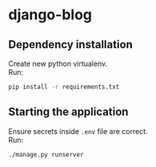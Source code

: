 # django-blog

## Dependency installation

Create new python virtualenv.  
Run:

```bash
pip install -r requirements.txt
```

## Starting the application

Ensure secrets inside `.env` file are correct.  
Run:

```bash
./manage.py runserver
```
